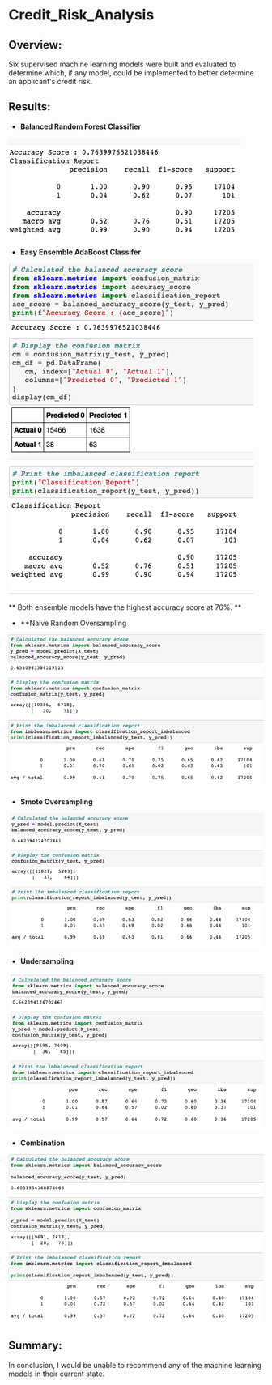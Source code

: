 # Credit_Risk_Analysis

## Overview: 
Six supervised machine learning models were built and evaluated to determine which, if any model, could be implemented to better determine an applicant's credit risk. 

## Results:

* **Balanced Random Forest Classifier**

![BRFC.PNG](https://github.com/worksm/Credit_Risk_Analysis/blob/c4d10834c7c38c8ebbd8c70c776583caeb3f06fa/BRFC.png)

* **Easy Ensemble AdaBoost Classifer**

![EEAB1.PNG](https://github.com/worksm/Credit_Risk_Analysis/blob/0dcc589c0ea58093a401a67e58bc9394a7f9ec0e/EEAB1.png)

** Both ensemble models have the highest accuracy score at 76%. 
** 

* **Naive Random Oversampling

![Naive_Oversampling](https://github.com/worksm/Credit_Risk_Analysis/blob/0bcde69fd16efff1b82314cbb8b2bde6bce930e1/Naive_Oversampling.png)

* **Smote Oversampling**

![Smote_Oversampling](https://github.com/worksm/Credit_Risk_Analysis/blob/0bcde69fd16efff1b82314cbb8b2bde6bce930e1/Smote_Oversampling.png)

* **Undersampling**

![Undersampling](https://github.com/worksm/Credit_Risk_Analysis/blob/6051b229c8827ed59cffd9b3704c861d84933b94/Undersampling.png)

* **Combination**

![Combo](https://github.com/worksm/Credit_Risk_Analysis/blob/0bcde69fd16efff1b82314cbb8b2bde6bce930e1/Combo.png)

## Summary: 

In conclusion, I would be unable to recommend any of the machine learning models in their current state. 
